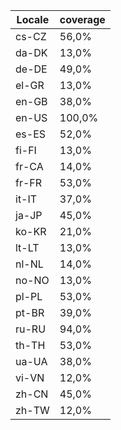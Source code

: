 ﻿| Locale | coverage |
| ------ | -------- |
| cs-CZ | 56,0% |
| da-DK | 13,0% |
| de-DE | 49,0% |
| el-GR | 13,0% |
| en-GB | 38,0% |
| en-US | 100,0% |
| es-ES | 52,0% |
| fi-FI | 13,0% |
| fr-CA | 14,0% |
| fr-FR | 53,0% |
| it-IT | 37,0% |
| ja-JP | 45,0% |
| ko-KR | 21,0% |
| lt-LT | 13,0% |
| nl-NL | 14,0% |
| no-NO | 13,0% |
| pl-PL | 53,0% |
| pt-BR | 39,0% |
| ru-RU | 94,0% |
| th-TH | 53,0% |
| ua-UA | 38,0% |
| vi-VN | 12,0% |
| zh-CN | 45,0% |
| zh-TW | 12,0% |
